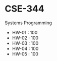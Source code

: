 # CSE-344
Systems Programming

- HW-01 : 100
- HW-02 : 100
- HW-03 : 100
- HW-04 : 100
- HW-05 : 100
